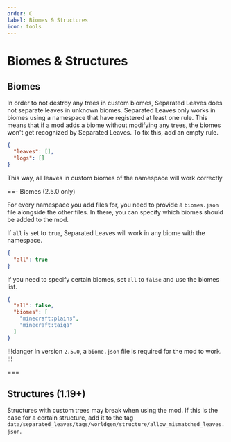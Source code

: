 ```yaml
---
order: C
label: Biomes & Structures
icon: tools
---
```


# Biomes & Structures

## Biomes

In order to not destroy any trees in custom biomes, Separated Leaves does not separate leaves in unknown biomes. Separated Leaves only works in biomes using a namespace that have registered at least one rule. This means that if a mod adds a biome without modifying any trees, the biomes won't get recognized by Separated Leaves. To fix this, add an empty rule.

```json /[namespace]/separated_leaves/biomes.json
{
  "leaves": [],
  "logs": []
}
```

This way, all leaves in custom biomes of the namespace will work correctly

==- Biomes (2.5.0 only)

For every namespace you add files for, you need to provide a `biomes.json` file alongside the other files. In there, you can specify which biomes should be added to the mod.

If `all` is set to `true`, Separated Leaves will work in any biome with the namespace.

```json /[namespace]/separated_leaves/biomes.json
{
  "all": true
}
```

If you need to specify certain biomes, set `all` to `false` and use the biomes list.

```json /[namespace]/separated_leaves/biomes.json
{
  "all": false,
  "biomes": [
    "minecraft:plains",
    "minecraft:taiga"
  ]
}
```

!!!danger
In version `2.5.0`, a `biome.json` file is required for the mod to work.
!!!

===

## Structures (1.19+)

Structures with custom trees may break when using the mod. If this is the case for a certain structure, add it to the tag `data/separated_leaves/tags/worldgen/structure/allow_mismatched_leaves.json`.